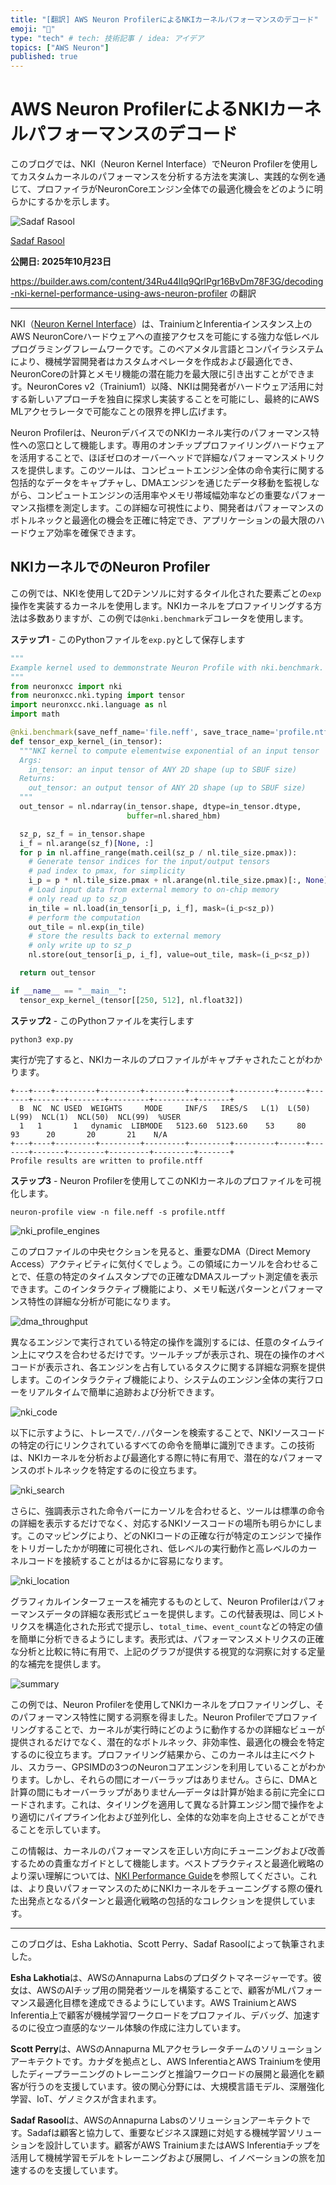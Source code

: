 ```yaml
---
title: "[翻訳] AWS Neuron ProfilerによるNKIカーネルパフォーマンスのデコード"
emoji: "🐥"
type: "tech" # tech: 技術記事 / idea: アイデア
topics: ["AWS Neuron"]
published: true
---
```



# AWS Neuron ProfilerによるNKIカーネルパフォーマンスのデコード

このブログでは、NKI（Neuron Kernel Interface）でNeuron Profilerを使用してカスタムカーネルのパフォーマンスを分析する方法を実演し、実践的な例を通じて、プロファイラがNeuronCoreエンジン全体での最適化機会をどのように明らかにするかを示します。

![Sadaf Rasool](https://avatars.builderprofile.aws.dev/34RcM8QFE4L3VhuNbKrSVxSnNy2.webp)

[Sadaf Rasool](/community/@sadafrasool)

**公開日: 2025年10月23日**

https://builder.aws.com/content/34Ru44lIq9QrlPgr16BvDm78F3G/decoding-nki-kernel-performance-using-aws-neuron-profiler の翻訳

---

NKI（[Neuron Kernel Interface](https://awsdocs-neuron.readthedocs-hosted.com/en/latest/general/nki/index.html)）は、TrainiumとInferentiaインスタンス上のAWS NeuronCoreハードウェアへの直接アクセスを可能にする強力な低レベルプログラミングフレームワークです。このベアメタル言語とコンパイラシステムにより、機械学習開発者はカスタムオペレータを作成および最適化でき、NeuronCoreの計算とメモリ機能の潜在能力を最大限に引き出すことができます。NeuronCores v2（Trainium1）以降、NKIは開発者がハードウェア活用に対する新しいアプローチを独自に探求し実装することを可能にし、最終的にAWS MLアクセラレータで可能なことの限界を押し広げます。

Neuron Profilerは、NeuronデバイスでのNKIカーネル実行のパフォーマンス特性への窓口として機能します。専用のオンチッププロファイリングハードウェアを活用することで、ほぼゼロのオーバーヘッドで詳細なパフォーマンスメトリクスを提供します。このツールは、コンピュートエンジン全体の命令実行に関する包括的なデータをキャプチャし、DMAエンジンを通じたデータ移動を監視しながら、コンピュートエンジンの活用率やメモリ帯域幅効率などの重要なパフォーマンス指標を測定します。この詳細な可視性により、開発者はパフォーマンスのボトルネックと最適化の機会を正確に特定でき、アプリケーションの最大限のハードウェア効率を確保できます。

## NKIカーネルでのNeuron Profiler

この例では、NKIを使用して2Dテンソルに対するタイル化された要素ごとの`exp`操作を実装するカーネルを使用します。NKIカーネルをプロファイリングする方法は多数ありますが、この例では`@nki.benchmark`デコレータを使用します。

**ステップ1** - このPythonファイルを`exp.py`として保存します

```python
"""
Example kernel used to demmonstrate Neuron Profile with nki.benchmark.
"""
from neuronxcc import nki
from neuronxcc.nki.typing import tensor
import neuronxcc.nki.language as nl
import math

@nki.benchmark(save_neff_name='file.neff', save_trace_name='profile.ntff')
def tensor_exp_kernel_(in_tensor):
  """NKI kernel to compute elementwise exponential of an input tensor
  Args:
    in_tensor: an input tensor of ANY 2D shape (up to SBUF size)
  Returns:
    out_tensor: an output tensor of ANY 2D shape (up to SBUF size)
  """
  out_tensor = nl.ndarray(in_tensor.shape, dtype=in_tensor.dtype,
                          buffer=nl.shared_hbm)

  sz_p, sz_f = in_tensor.shape
  i_f = nl.arange(sz_f)[None, :]
  for p in nl.affine_range(math.ceil(sz_p / nl.tile_size.pmax)):
    # Generate tensor indices for the input/output tensors
    # pad index to pmax, for simplicity
    i_p = p * nl.tile_size.pmax + nl.arange(nl.tile_size.pmax)[:, None]
    # Load input data from external memory to on-chip memory
    # only read up to sz_p
    in_tile = nl.load(in_tensor[i_p, i_f], mask=(i_p<sz_p))
    # perform the computation
    out_tile = nl.exp(in_tile)
    # store the results back to external memory
    # only write up to sz_p
    nl.store(out_tensor[i_p, i_f], value=out_tile, mask=(i_p<sz_p))

  return out_tensor

if __name__ == "__main__":
  tensor_exp_kernel_(tensor[[250, 512], nl.float32])
```

**ステップ2** - このPythonファイルを実行します

```
python3 exp.py
```

実行が完了すると、NKIカーネルのプロファイルがキャプチャされたことがわかります。

```
+---+----+---------+---------+---------+---------+---------+------+-------+-------+--------+---------+---------+-------+
  B  NC  NC USED  WEIGHTS     MODE     INF/S   IRES/S   L(1)  L(50)  L(99)  NCL(1)  NCL(50)  NCL(99)  %USER
  1   1       1   dynamic  LIBMODE   5123.60  5123.60    53     80     93      20       20       21    N/A
+---+----+---------+---------+---------+---------+---------+------+-------+-------+--------+---------+---------+-------+
Profile results are written to profile.ntff
```

**ステップ3** - Neuron Profilerを使用してこのNKIカーネルのプロファイルを可視化します。

```
neuron-profile view -n file.neff -s profile.ntff
```

![](https://prod-assets.cosmic.aws.dev/a/34RunM0MSxwFL7yv42vneJgkSLS/blog.webp?imgSize=1000x241 "nki_profile_engines")

このプロファイルの中央セクションを見ると、重要なDMA（Direct Memory Access）アクティビティに気付くでしょう。この領域にカーソルを合わせることで、任意の特定のタイムスタンプでの正確なDMAスループット測定値を表示できます。このインタラクティブ機能により、メモリ転送パターンとパフォーマンス特性の詳細な分析が可能になります。

![](https://prod-assets.cosmic.aws.dev/a/34RutCu9prJcsopGXwVI7fAK3ac/blog.webp?imgSize=822x201 "dma_throughput")

異なるエンジンで実行されている特定の操作を識別するには、任意のタイムライン上にマウスを合わせるだけです。ツールチップが表示され、現在の操作のオペコードが表示され、各エンジンを占有しているタスクに関する詳細な洞察を提供します。このインタラクティブ機能により、システムのエンジン全体の実行フローをリアルタイムで簡単に追跡および分析できます。

![](https://prod-assets.cosmic.aws.dev/a/34RuxfHZG2EWZ27Yw9H4QpcTnUZ/blog.webp?imgSize=1000x476 "nki_code")

以下に示すように、トレースで`/./`パターンを検索することで、NKIソースコードの特定の行にリンクされているすべての命令を簡単に識別できます。この技術は、NKIカーネルを分析および最適化する際に特に有用で、潜在的なパフォーマンスのボトルネックを特定するのに役立ちます。

![](https://prod-assets.cosmic.aws.dev/a/34Rv3OdFjGNHXPaN8PW6BTDeDHs/blog.webp?imgSize=1000x172 "nki_search")

さらに、強調表示された命令バーにカーソルを合わせると、ツールは標準の命令の詳細を表示するだけでなく、対応するNKIソースコードの場所も明らかにします。このマッピングにより、どのNKIコードの正確な行が特定のエンジンで操作をトリガーしたかが明確に可視化され、低レベルの実行動作と高レベルのカーネルコードを接続することがはるかに容易になります。

![](https://prod-assets.cosmic.aws.dev/a/34Rv8cipwsu7d5FMlBTo9kD6Num/blog.webp?imgSize=1000x263 "nki_location")

グラフィカルインターフェースを補完するものとして、Neuron Profilerはパフォーマンスデータの詳細な表形式ビューを提供します。この代替表現は、同じメトリクスを構造化された形式で提示し、`total_time`、`event_count`などの特定の値を簡単に分析できるようにします。表形式は、パフォーマンスメトリクスの正確な分析と比較に特に有用で、上記のグラフが提供する視覚的な洞察に対する定量的な補完を提供します。

![](https://prod-assets.cosmic.aws.dev/a/34RvDNf8BMTkvOKQTTtEQyRz2Xl/blog.webp?imgSize=1000x248 "summary")

この例では、Neuron Profilerを使用してNKIカーネルをプロファイリングし、そのパフォーマンス特性に関する洞察を得ました。Neuron Profilerでプロファイリングすることで、カーネルが実行時にどのように動作するかの詳細なビューが提供されるだけでなく、潜在的なボトルネック、非効率性、最適化の機会を特定するのに役立ちます。プロファイリング結果から、このカーネルは主にベクトル、スカラー、GPSIMDの3つのNeuronコアエンジンを利用していることがわかります。しかし、それらの間にオーバーラップはありません。さらに、DMAと計算の間にもオーバーラップがありません—データは計算が始まる前に完全にロードされます。これは、タイリングを適用して異なる計算エンジン間で操作をより適切にパイプライン化および並列化し、全体的な効率を向上させることができることを示しています。

この情報は、カーネルのパフォーマンスを正しい方向にチューニングおよび改善するための貴重なガイドとして機能します。ベストプラクティスと最適化戦略のより深い理解については、[NKI Performance Guide](https://awsdocs-neuron.readthedocs-hosted.com/en/latest/general/nki/nki_perf_guide.html)を参照してください。これは、より良いパフォーマンスのためにNKIカーネルをチューニングする際の優れた出発点となるパターンと最適化戦略の包括的なコレクションを提供しています。

---

このブログは、Esha Lakhotia、Scott Perry、Sadaf Rasoolによって執筆されました。

**Esha Lakhotia**は、AWSのAnnapurna Labsのプロダクトマネージャーです。彼女は、AWSのAIチップ用の開発者ツールを構築することで、顧客がMLパフォーマンス最適化目標を達成できるようにしています。AWS TrainiumとAWS Inferentia上で顧客が機械学習ワークロードをプロファイル、デバッグ、加速するのに役立つ直感的なツール体験の作成に注力しています。

**Scott Perry**は、AWSのAnnapurna MLアクセラレータチームのソリューションアーキテクトです。カナダを拠点とし、AWS InferentiaとAWS Trainiumを使用したディープラーニングのトレーニングと推論ワークロードの展開と最適化を顧客が行うのを支援しています。彼の関心分野には、大規模言語モデル、深層強化学習、IoT、ゲノミクスが含まれます。

**Sadaf Rasool**は、AWSのAnnapurna Labsのソリューションアーキテクトです。Sadafは顧客と協力して、重要なビジネス課題に対処する機械学習ソリューションを設計しています。顧客がAWS TrainiumまたはAWS Inferentiaチップを活用して機械学習モデルをトレーニングおよび展開し、イノベーションの旅を加速するのを支援しています。
